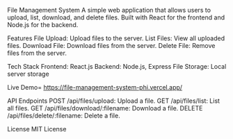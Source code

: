 File Management System
A simple web application that allows users to upload, list, download, and delete files. Built with React for the frontend and Node.js for the backend.

Features
File Upload: Upload files to the server.
List Files: View all uploaded files.
Download File: Download files from the server.
Delete File: Remove files from the server.

Tech Stack
Frontend: React.js
Backend: Node.js, Express
File Storage: Local server storage


Live Demo= https://file-management-system-phi.vercel.app/


API Endpoints
POST /api/files/upload: Upload a file.
GET /api/files/list: List all files.
GET /api/files/download/:filename: Download a file.
DELETE /api/files/delete/:filename: Delete a file.


License
MIT License

